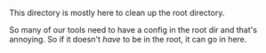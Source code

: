 This directory is mostly here to clean up the root directory.

So many of our tools need to have a config in the root dir and that's annoying.
So if it doesn't _have_ to be in the root, it can go in here.
